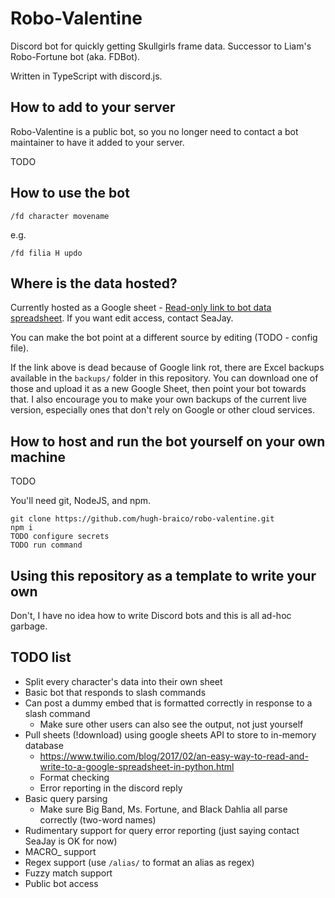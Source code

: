 # Robo-Valentine

Discord bot for quickly getting Skullgirls frame data. Successor to Liam's
Robo-Fortune bot (aka. FDBot).

Written in TypeScript with discord.js.

## How to add to your server

Robo-Valentine is a public bot, so you no longer need to contact a bot
maintainer to have it added to your server.

TODO

## How to use the bot

```
/fd character movename
``` 

e.g.

```
/fd filia H updo
```

## Where is the data hosted?

Currently hosted as a Google sheet -
[Read-only link to bot data spreadsheet](https://docs.google.com/spreadsheets/d/1WinMvGxS65707Uh2C0-VmDwXVTdav-DEI29j4OyJWXw/edit?usp=sharing). 
If you want edit access, contact SeaJay.

You can make the bot point at a different source by editing (TODO - config
file).

If the link above is dead because of Google link rot, there are Excel backups
available in the `backups/` folder in this repository. You can download one of
those and upload it as a new Google Sheet, then point your bot towards that. I
also encourage you to make your own backups of the current live version,
especially ones that don't rely on Google or other cloud services.

## How to host and run the bot yourself on your own machine

TODO

You'll need git, NodeJS, and npm.

```
git clone https://github.com/hugh-braico/robo-valentine.git
npm i
TODO configure secrets
TODO run command
```

## Using this repository as a template to write your own

Don't, I have no idea how to write Discord bots and this is all ad-hoc garbage.

## TODO list

- Split every character's data into their own sheet
- Basic bot that responds to slash commands
- Can post a dummy embed that is formatted correctly in response to a slash command
	- Make sure other users can also see the output, not just yourself
- Pull sheets (!download) using google sheets API to store to in-memory database
	- https://www.twilio.com/blog/2017/02/an-easy-way-to-read-and-write-to-a-google-spreadsheet-in-python.html
	- Format checking
	- Error reporting in the discord reply
- Basic query parsing
	- Make sure Big Band, Ms. Fortune, and Black Dahlia all parse correctly (two-word names)
- Rudimentary support for query error reporting (just saying contact SeaJay is OK for now)
- MACRO_ support
- Regex support (use `/alias/` to format an alias as regex)
- Fuzzy match support
- Public bot access